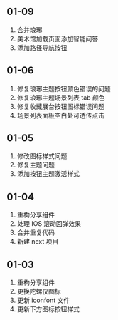 ## 01-09

1. 合并琅琊
2. 美术馆加载页面添加智能问答
3. 添加路径导航按钮

## 01-06

1. 修复琅琊主题按钮颜色错误的问题
2. 修复琅琊主题场景列表 tab 颜色
3. 修复收藏展台按钮图标错误问题
4. 场景列表面板空白处可透传点击

## 01-05

1. 修改图标样式问题
2. 修复主题问题
3. 添加按钮主题激活样式

## 01-04

1. 重构分享组件
2. 处理 IOS 滚动回弹效果
3. 合并重复代码
4. 新建 next 项目

## 01-03

1. 重构分享组件
2. 更换陀螺仪图标
3. 更新 iconfont 文件
4. 更新下方图标按钮样式
